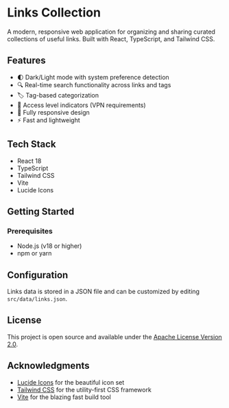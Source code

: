 # Links Collection

A modern, responsive web application for organizing and sharing curated collections of useful links. Built with React, TypeScript, and Tailwind CSS.

## Features

- 🌓 Dark/Light mode with system preference detection
- 🔍 Real-time search functionality across links and tags
- 🏷️ Tag-based categorization
- 🚦 Access level indicators (VPN requirements)
- 📱 Fully responsive design
- ⚡ Fast and lightweight

## Tech Stack

- React 18
- TypeScript
- Tailwind CSS
- Vite
- Lucide Icons

## Getting Started

### Prerequisites

- Node.js (v18 or higher)
- npm or yarn

## Configuration

Links data is stored in a JSON file and can be customized by editing `src/data/links.json`.

## License

This project is open source and available under the [Apache License Version 2.0](LICENSE).

## Acknowledgments

- [Lucide Icons](https://lucide.dev/) for the beautiful icon set
- [Tailwind CSS](https://tailwindcss.com/) for the utility-first CSS framework
- [Vite](https://vitejs.dev/) for the blazing fast build tool